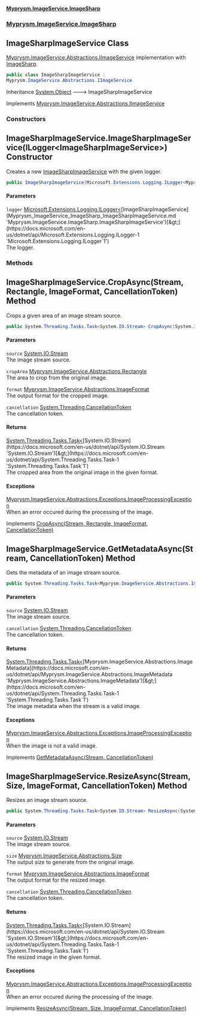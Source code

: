 #### [Myprysm.ImageService.ImageSharp](index.md 'index')
### [Myprysm.ImageService.ImageSharp](index.md#Myprysm_ImageService_ImageSharp 'Myprysm.ImageService.ImageSharp')
## ImageSharpImageService Class
[Myprysm.ImageService.Abstractions.IImageService](https://docs.microsoft.com/en-us/dotnet/api/Myprysm.ImageService.Abstractions.IImageService 'Myprysm.ImageService.Abstractions.IImageService') implementation with [ImageSharp](https://github.com/SixLabors/ImageSharp 'https://github.com/SixLabors/ImageSharp').  
            
```csharp
public class ImageSharpImageService :
Myprysm.ImageService.Abstractions.IImageService
```

Inheritance [System.Object](https://docs.microsoft.com/en-us/dotnet/api/System.Object 'System.Object') &#129106; ImageSharpImageService  

Implements [Myprysm.ImageService.Abstractions.IImageService](https://docs.microsoft.com/en-us/dotnet/api/Myprysm.ImageService.Abstractions.IImageService 'Myprysm.ImageService.Abstractions.IImageService')  
### Constructors
<a name='Myprysm_ImageService_ImageSharp_ImageSharpImageService_ImageSharpImageService(Microsoft_Extensions_Logging_ILogger_Myprysm_ImageService_ImageSharp_ImageSharpImageService_)'></a>
## ImageSharpImageService.ImageSharpImageService(ILogger&lt;ImageSharpImageService&gt;) Constructor
Creates a new [ImageSharpImageService](Myprysm_ImageService_ImageSharp_ImageSharpImageService.md 'Myprysm.ImageService.ImageSharp.ImageSharpImageService') with the given logger.  
```csharp
public ImageSharpImageService(Microsoft.Extensions.Logging.ILogger<Myprysm.ImageService.ImageSharp.ImageSharpImageService> logger);
```
#### Parameters
<a name='Myprysm_ImageService_ImageSharp_ImageSharpImageService_ImageSharpImageService(Microsoft_Extensions_Logging_ILogger_Myprysm_ImageService_ImageSharp_ImageSharpImageService_)_logger'></a>
`logger` [Microsoft.Extensions.Logging.ILogger&lt;](https://docs.microsoft.com/en-us/dotnet/api/Microsoft.Extensions.Logging.ILogger-1 'Microsoft.Extensions.Logging.ILogger`1')[ImageSharpImageService](Myprysm_ImageService_ImageSharp_ImageSharpImageService.md 'Myprysm.ImageService.ImageSharp.ImageSharpImageService')[&gt;](https://docs.microsoft.com/en-us/dotnet/api/Microsoft.Extensions.Logging.ILogger-1 'Microsoft.Extensions.Logging.ILogger`1')  
The logger.
  
  
### Methods
<a name='Myprysm_ImageService_ImageSharp_ImageSharpImageService_CropAsync(System_IO_Stream_Myprysm_ImageService_Abstractions_Rectangle_Myprysm_ImageService_Abstractions_ImageFormat_System_Threading_CancellationToken)'></a>
## ImageSharpImageService.CropAsync(Stream, Rectangle, ImageFormat, CancellationToken) Method
Crops a given area of an image stream source.  
```csharp
public System.Threading.Tasks.Task<System.IO.Stream> CropAsync(System.IO.Stream source, Myprysm.ImageService.Abstractions.Rectangle cropArea, Myprysm.ImageService.Abstractions.ImageFormat format=Myprysm.ImageService.Abstractions.ImageFormat.Original, System.Threading.CancellationToken cancellation=default(System.Threading.CancellationToken));
```
#### Parameters
<a name='Myprysm_ImageService_ImageSharp_ImageSharpImageService_CropAsync(System_IO_Stream_Myprysm_ImageService_Abstractions_Rectangle_Myprysm_ImageService_Abstractions_ImageFormat_System_Threading_CancellationToken)_source'></a>
`source` [System.IO.Stream](https://docs.microsoft.com/en-us/dotnet/api/System.IO.Stream 'System.IO.Stream')  
The image stream source.
  
<a name='Myprysm_ImageService_ImageSharp_ImageSharpImageService_CropAsync(System_IO_Stream_Myprysm_ImageService_Abstractions_Rectangle_Myprysm_ImageService_Abstractions_ImageFormat_System_Threading_CancellationToken)_cropArea'></a>
`cropArea` [Myprysm.ImageService.Abstractions.Rectangle](https://docs.microsoft.com/en-us/dotnet/api/Myprysm.ImageService.Abstractions.Rectangle 'Myprysm.ImageService.Abstractions.Rectangle')  
The area to crop from the original image.
  
<a name='Myprysm_ImageService_ImageSharp_ImageSharpImageService_CropAsync(System_IO_Stream_Myprysm_ImageService_Abstractions_Rectangle_Myprysm_ImageService_Abstractions_ImageFormat_System_Threading_CancellationToken)_format'></a>
`format` [Myprysm.ImageService.Abstractions.ImageFormat](https://docs.microsoft.com/en-us/dotnet/api/Myprysm.ImageService.Abstractions.ImageFormat 'Myprysm.ImageService.Abstractions.ImageFormat')  
The output format for the cropped image.
  
<a name='Myprysm_ImageService_ImageSharp_ImageSharpImageService_CropAsync(System_IO_Stream_Myprysm_ImageService_Abstractions_Rectangle_Myprysm_ImageService_Abstractions_ImageFormat_System_Threading_CancellationToken)_cancellation'></a>
`cancellation` [System.Threading.CancellationToken](https://docs.microsoft.com/en-us/dotnet/api/System.Threading.CancellationToken 'System.Threading.CancellationToken')  
The cancellation token.
  
#### Returns
[System.Threading.Tasks.Task&lt;](https://docs.microsoft.com/en-us/dotnet/api/System.Threading.Tasks.Task-1 'System.Threading.Tasks.Task`1')[System.IO.Stream](https://docs.microsoft.com/en-us/dotnet/api/System.IO.Stream 'System.IO.Stream')[&gt;](https://docs.microsoft.com/en-us/dotnet/api/System.Threading.Tasks.Task-1 'System.Threading.Tasks.Task`1')  
The cropped area from the original image in the given format.
#### Exceptions
[Myprysm.ImageService.Abstractions.Exceptions.ImageProcessingException](https://docs.microsoft.com/en-us/dotnet/api/Myprysm.ImageService.Abstractions.Exceptions.ImageProcessingException 'Myprysm.ImageService.Abstractions.Exceptions.ImageProcessingException')  
When an error occured during the processing of the image.

Implements [CropAsync(Stream, Rectangle, ImageFormat, CancellationToken)](https://docs.microsoft.com/en-us/dotnet/api/Myprysm.ImageService.Abstractions.IImageService.CropAsync#Myprysm_ImageService_Abstractions_IImageService_CropAsync_System_IO_Stream,Myprysm_ImageService_Abstractions_Rectangle,Myprysm_ImageService_Abstractions_ImageFormat,System_Threading_CancellationToken_ 'Myprysm.ImageService.Abstractions.IImageService.CropAsync(System.IO.Stream,Myprysm.ImageService.Abstractions.Rectangle,Myprysm.ImageService.Abstractions.ImageFormat,System.Threading.CancellationToken)')  
  
<a name='Myprysm_ImageService_ImageSharp_ImageSharpImageService_GetMetadataAsync(System_IO_Stream_System_Threading_CancellationToken)'></a>
## ImageSharpImageService.GetMetadataAsync(Stream, CancellationToken) Method
Gets the metadata of an image stream source.  
```csharp
public System.Threading.Tasks.Task<Myprysm.ImageService.Abstractions.ImageMetadata> GetMetadataAsync(System.IO.Stream source, System.Threading.CancellationToken cancellation=default(System.Threading.CancellationToken));
```
#### Parameters
<a name='Myprysm_ImageService_ImageSharp_ImageSharpImageService_GetMetadataAsync(System_IO_Stream_System_Threading_CancellationToken)_source'></a>
`source` [System.IO.Stream](https://docs.microsoft.com/en-us/dotnet/api/System.IO.Stream 'System.IO.Stream')  
The image stream source.
  
<a name='Myprysm_ImageService_ImageSharp_ImageSharpImageService_GetMetadataAsync(System_IO_Stream_System_Threading_CancellationToken)_cancellation'></a>
`cancellation` [System.Threading.CancellationToken](https://docs.microsoft.com/en-us/dotnet/api/System.Threading.CancellationToken 'System.Threading.CancellationToken')  
The cancellation token.
  
#### Returns
[System.Threading.Tasks.Task&lt;](https://docs.microsoft.com/en-us/dotnet/api/System.Threading.Tasks.Task-1 'System.Threading.Tasks.Task`1')[Myprysm.ImageService.Abstractions.ImageMetadata](https://docs.microsoft.com/en-us/dotnet/api/Myprysm.ImageService.Abstractions.ImageMetadata 'Myprysm.ImageService.Abstractions.ImageMetadata')[&gt;](https://docs.microsoft.com/en-us/dotnet/api/System.Threading.Tasks.Task-1 'System.Threading.Tasks.Task`1')  
The image metadata when the stream is a valid image.
#### Exceptions
[Myprysm.ImageService.Abstractions.Exceptions.ImageProcessingException](https://docs.microsoft.com/en-us/dotnet/api/Myprysm.ImageService.Abstractions.Exceptions.ImageProcessingException 'Myprysm.ImageService.Abstractions.Exceptions.ImageProcessingException')  
When the image is not a valid image.

Implements [GetMetadataAsync(Stream, CancellationToken)](https://docs.microsoft.com/en-us/dotnet/api/Myprysm.ImageService.Abstractions.IImageService.GetMetadataAsync#Myprysm_ImageService_Abstractions_IImageService_GetMetadataAsync_System_IO_Stream,System_Threading_CancellationToken_ 'Myprysm.ImageService.Abstractions.IImageService.GetMetadataAsync(System.IO.Stream,System.Threading.CancellationToken)')  
  
<a name='Myprysm_ImageService_ImageSharp_ImageSharpImageService_ResizeAsync(System_IO_Stream_Myprysm_ImageService_Abstractions_Size_Myprysm_ImageService_Abstractions_ImageFormat_System_Threading_CancellationToken)'></a>
## ImageSharpImageService.ResizeAsync(Stream, Size, ImageFormat, CancellationToken) Method
Resizes an image stream source.  
```csharp
public System.Threading.Tasks.Task<System.IO.Stream> ResizeAsync(System.IO.Stream source, Myprysm.ImageService.Abstractions.Size size, Myprysm.ImageService.Abstractions.ImageFormat format=Myprysm.ImageService.Abstractions.ImageFormat.Original, System.Threading.CancellationToken cancellation=default(System.Threading.CancellationToken));
```
#### Parameters
<a name='Myprysm_ImageService_ImageSharp_ImageSharpImageService_ResizeAsync(System_IO_Stream_Myprysm_ImageService_Abstractions_Size_Myprysm_ImageService_Abstractions_ImageFormat_System_Threading_CancellationToken)_source'></a>
`source` [System.IO.Stream](https://docs.microsoft.com/en-us/dotnet/api/System.IO.Stream 'System.IO.Stream')  
The image stream source.
  
<a name='Myprysm_ImageService_ImageSharp_ImageSharpImageService_ResizeAsync(System_IO_Stream_Myprysm_ImageService_Abstractions_Size_Myprysm_ImageService_Abstractions_ImageFormat_System_Threading_CancellationToken)_size'></a>
`size` [Myprysm.ImageService.Abstractions.Size](https://docs.microsoft.com/en-us/dotnet/api/Myprysm.ImageService.Abstractions.Size 'Myprysm.ImageService.Abstractions.Size')  
The output size to generate from the original image.
  
<a name='Myprysm_ImageService_ImageSharp_ImageSharpImageService_ResizeAsync(System_IO_Stream_Myprysm_ImageService_Abstractions_Size_Myprysm_ImageService_Abstractions_ImageFormat_System_Threading_CancellationToken)_format'></a>
`format` [Myprysm.ImageService.Abstractions.ImageFormat](https://docs.microsoft.com/en-us/dotnet/api/Myprysm.ImageService.Abstractions.ImageFormat 'Myprysm.ImageService.Abstractions.ImageFormat')  
The output format for the resized image.
  
<a name='Myprysm_ImageService_ImageSharp_ImageSharpImageService_ResizeAsync(System_IO_Stream_Myprysm_ImageService_Abstractions_Size_Myprysm_ImageService_Abstractions_ImageFormat_System_Threading_CancellationToken)_cancellation'></a>
`cancellation` [System.Threading.CancellationToken](https://docs.microsoft.com/en-us/dotnet/api/System.Threading.CancellationToken 'System.Threading.CancellationToken')  
The cancellation token.
  
#### Returns
[System.Threading.Tasks.Task&lt;](https://docs.microsoft.com/en-us/dotnet/api/System.Threading.Tasks.Task-1 'System.Threading.Tasks.Task`1')[System.IO.Stream](https://docs.microsoft.com/en-us/dotnet/api/System.IO.Stream 'System.IO.Stream')[&gt;](https://docs.microsoft.com/en-us/dotnet/api/System.Threading.Tasks.Task-1 'System.Threading.Tasks.Task`1')  
The resized image in the given format.
#### Exceptions
[Myprysm.ImageService.Abstractions.Exceptions.ImageProcessingException](https://docs.microsoft.com/en-us/dotnet/api/Myprysm.ImageService.Abstractions.Exceptions.ImageProcessingException 'Myprysm.ImageService.Abstractions.Exceptions.ImageProcessingException')  
When an error occured during the processing of the image.

Implements [ResizeAsync(Stream, Size, ImageFormat, CancellationToken)](https://docs.microsoft.com/en-us/dotnet/api/Myprysm.ImageService.Abstractions.IImageService.ResizeAsync#Myprysm_ImageService_Abstractions_IImageService_ResizeAsync_System_IO_Stream,Myprysm_ImageService_Abstractions_Size,Myprysm_ImageService_Abstractions_ImageFormat,System_Threading_CancellationToken_ 'Myprysm.ImageService.Abstractions.IImageService.ResizeAsync(System.IO.Stream,Myprysm.ImageService.Abstractions.Size,Myprysm.ImageService.Abstractions.ImageFormat,System.Threading.CancellationToken)')  
  
